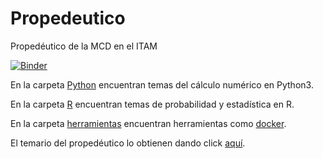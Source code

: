 # Propedeutico
Propedéutico de la MCD en el ITAM

[![Binder](https://mybinder.org/badge_logo.svg)](https://mybinder.org/v2/gh/ITAM-DS/Propedeutico/master)

En la carpeta [Python](/Python) encuentran temas del cálculo numérico en Python3.

En la carpeta [R](/R) encuentran temas de probabilidad y estadística en R.

En la carpeta [herramientas](/herramientas) encuentran herramientas como [docker](https://www.docker.com/).

El temario del propedéutico lo obtienen dando click [aquí](https://drive.google.com/file/d/1HuGwj2_CcTSLJnU28IRykXP-mYLPg0ki/view?usp=sharing).


